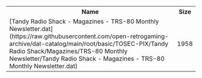 <table>
<tr><th>Name</th><th>Size</th></tr>
<tr><td>
[Tandy Radio Shack - Magazines - TRS-80 Monthly Newsletter.dat](https://raw.githubusercontent.com/open-retrogaming-archive/dat-catalog/main/root/basic/TOSEC-PIX/Tandy Radio Shack/Magazines/TRS-80 Monthly Newsletter/Tandy Radio Shack - Magazines - TRS-80 Monthly Newsletter.dat)
</td><td>1958</td></tr>
</table>
